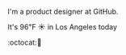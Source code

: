 I'm a product designer at GitHub.

It's 96&#8457; &#9728; in Los Angeles today

:octocat::tangerine: